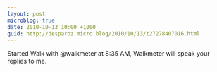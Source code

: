 ```yaml
---
layout: post
microblog: true
date: 2010-10-13 10:00 +1000
guid: http://desparoz.micro.blog/2010/10/13/t27278407016.html
---
```

Started Walk with @walkmeter at 8:35 AM, Walkmeter will speak your replies to me.
